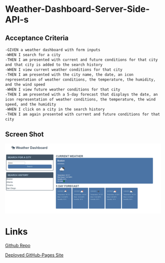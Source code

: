 # Weather-Dashboard-Server-Side-API-s

## Acceptance Criteria
    -GIVEN a weather dashboard with form inputs
    -WHEN I search for a city
    -THEN I am presented with current and future conditions for that city and that city is added to the search history
    -WHEN I view current weather conditions for that city
    -THEN I am presented with the city name, the date, an icon representation of weather conditions, the temperature, the humidity, and the wind speed
    -WHEN I view future weather conditions for that city
    -THEN I am presented with a 5-day forecast that displays the date, an icon representation of weather conditions, the temperature, the wind speed, and the humidity
    -WHEN I click on a city in the search history
    -THEN I am again presented with current and future conditions for that city

## Screen Shot

![Preview of Web APIs Code Quiz](./Images/Screenshot%202023-12-03%20174115.png)

# Links

[Github Repo]()

[Deployed GitHub-Pages Site]()
